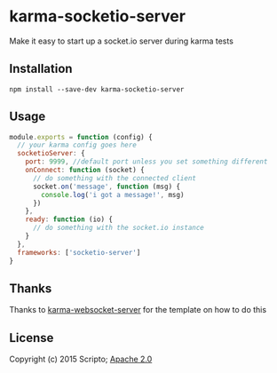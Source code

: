 # karma-socketio-server
Make it easy to start up a socket.io server during karma tests

## Installation
```shell
npm install --save-dev karma-socketio-server
```

## Usage
```js
module.exports = function (config) {
  // your karma config goes here
  socketioServer: {
    port: 9999, //default port unless you set something different
    onConnect: function (socket) {
      // do something with the connected client
      socket.on('message', function (msg) {
        console.log('i got a message!', msg)
      })
    },
    ready: function (io) {
      // do something with the socket.io instance
    }
  },
  frameworks: ['socketio-server']
}
```

## Thanks
Thanks to [karma-websocket-server](https://github.com/weblogixx/karma-websocket-server) for the template on how to do this

## License
Copyright (c) 2015 Scripto; [Apache 2.0](License)

